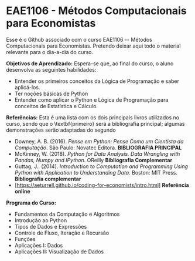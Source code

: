 # EAE1106 - Métodos Computacionais para Economistas


Esse é o Github associado com o curso EAE1106 -- Métodos Computacionais para Economistas. Pretendo deixar aqui todo o material relevante para o dia-a-dia do curso. 

**Objetivos de Aprendizado:**  Espera-se que, ao final do curso, o aluno desenvolva as seguintes habilidades:
* Entender os primeiros conceitos da Lógica de Programação e saber aplicá-los.
* Ter noções básicas de Python
* Entender como aplicar o Python e Lógica de Programação para conceitos de Estatística e Cálculo.



**Referências:** 
Esta é uma lista com os dois principais livros utilizados no curso, sendo que o \textbf{primeiro} será a bibliografia principal; algumas demonstrações serão adaptadas do segundo
* Downey, A. B. (2016). *Pense em Python: Pense Como um Cientista da Computação*. São Paulo: Novatec Editora. **BIBLIOGRAFIA PRINCIPAL**
* McKinney, W. (2018). *Python for Data Analysis. Data Wrangling with Pandas, Numpy and IPython*. OReilly **Bibliografia Complementar**
* Guttag, J.. (2014). *Introduction to Computation and Programming Using Python with Application to Understanding Data*. Boston: MIT Press. **Bibliografia complementar**
* [https://aeturrell.github.io/coding-for-economists/intro.html] **Referência online**


**Programa do Curso:**
* Fundamentos da Computação e Algoritmos
* Introdução ao Python
* Tipos de Dados e Expressões
* Controle de Fluxo, Iteração e Recursão
* Funções
* Aplicações I: Dados
* Aplicações II: Visualização de Dados
